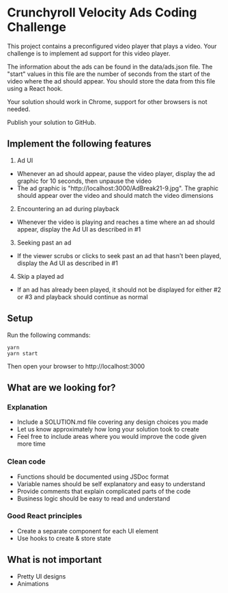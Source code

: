 # Crunchyroll Velocity Ads Coding Challenge

This project contains a preconfigured video player that plays a video. Your challenge is to implement ad support for this video player. 

The information about the ads can be found in the data/ads.json file. The "start" values in this file are the number of seconds from the start of the video where the ad should appear. You should store the data from this file using a React hook.

Your solution should work in Chrome, support for other browsers is not needed.

Publish your solution to GitHub.

## Implement the following features
1. Ad UI
- Whenever an ad should appear, pause the video player, display the ad graphic for 10 seconds, then unpause the video
- The ad graphic is "http://localhost:3000/AdBreak21-9.jpg". The graphic should appear over the video and should match the video dimensions

2. Encountering an ad during playback
- Whenever the video is playing and reaches a time where an ad should appear, display the Ad UI as described in #1

3. Seeking past an ad
- If the viewer scrubs or clicks to seek past an ad that hasn't been played, display the Ad UI as described in #1

4. Skip a played ad
- If an ad has already been played, it should not be displayed for either #2 or #3 and playback should continue as normal


## Setup
Run the following commands:
```
yarn
yarn start
```
Then open your browser to http://localhost:3000

## What are we looking for?
### Explanation
- Include a SOLUTION.md file covering any design choices you made
- Let us know approximately how long your solution took to create
- Feel free to include areas where you would improve the code given more time

### Clean code
- Functions should be documented using JSDoc format
- Variable names should be self explanatory and easy to understand
- Provide comments that explain complicated parts of the code
- Business logic should be easy to read and understand

### Good React principles
- Create a separate component for each UI element
- Use hooks to create & store state

## What is not important
- Pretty UI designs
- Animations
